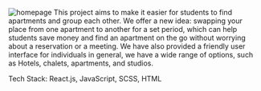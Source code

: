 ![homepage](https://github.com/user-attachments/assets/c9d0a31a-52da-461b-8b01-19c0c209ec95)
This project aims to make it easier for students to find apartments and group each other. We offer a new idea: swapping your place from one apartment to another for a set period, which can help students save money and find an apartment on the go without worrying about a reservation or a meeting. 
We have also provided a friendly user interface for individuals in general, we have a wide range of options, such as Hotels, chalets, apartments, and studios.

Tech Stack: React.js, JavaScript, SCSS, HTML
